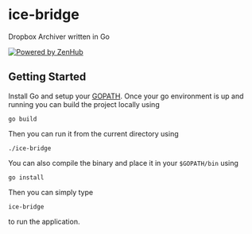 # ice-bridge

Dropbox Archiver written in Go

<a href="http://zhb.io/zhb-now" target="_blank"><img src="https://raw.github.com/axiomzen/zenhub-now/master/powered-by-zenhub-720.png" alt="Powered by ZenHub"/></a>

## Getting Started

Install Go and setup your [GOPATH](http://golang.org/doc/code.html#GOPATH).
Once your go environment is up and running you can build the project locally using

```shell
go build
```

Then you can run it from the current directory using
```shell
./ice-bridge
```

You can also compile the binary and place it in your `$GOPATH/bin` using

```shell
go install
```

Then you can simply type
```shell
ice-bridge
```
to run the application.
